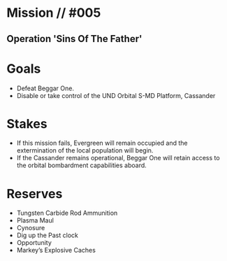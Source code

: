 # Mission // #005
## Operation 'Sins Of The Father'

# Goals
- Defeat Beggar One.
- Disable or take control of the UND Orbital S-MD Platform, Cassander

# Stakes
- If this mission fails, Evergreen will remain occupied and the extermination of the local population will begin.
- If the Cassander remains operational, Beggar One will retain access to the orbital bombardment capabilities aboard.

# Reserves
- Tungsten Carbide Rod Ammunition
- Plasma Maul
- Cynosure
- Dig up the Past clock
- Opportunity
- Markey’s Explosive Caches